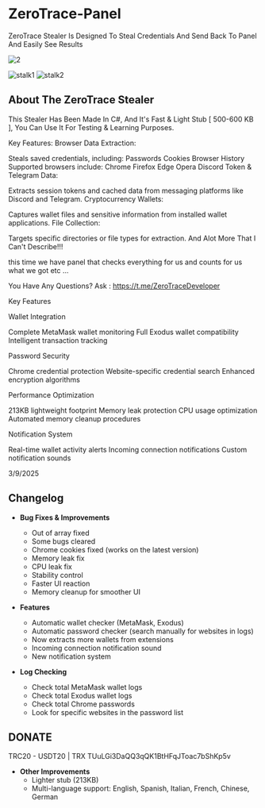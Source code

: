 # ZeroTrace-Panel
 ZeroTrace Stealer Is Designed To Steal Credentials And Send Back To Panel And Easily See Results


![2](https://github.com/user-attachments/assets/f084e9b2-e211-4912-ab9c-ff9b8460a405)


![stalk1](https://github.com/user-attachments/assets/05d336b1-8630-4282-8495-21bc8a1728d2)
![stalk2](https://github.com/user-attachments/assets/3286b0ea-e0a3-4fe3-a37a-191af0e0f9f6)



## About The ZeroTrace Stealer
This Stealer Has Been Made In C#, And It's Fast & Light Stub [ 500-600 KB ], You Can Use It For Testing & Learning Purposes.

Key Features:
Browser Data Extraction:

Steals saved credentials, including:
Passwords
Cookies
Browser History
Supported browsers include:
Chrome
Firefox
Edge
Opera
Discord Token & Telegram Data:

Extracts session tokens and cached data from messaging platforms like Discord and Telegram.
Cryptocurrency Wallets:

Captures wallet files and sensitive information from installed wallet applications.
File Collection:

Targets specific directories or file types for extraction.
And Alot More That I Can't Describe!!!


this time we have panel that checks everything for us and counts for us what we got etc ...

You Have Any Questions? Ask : https://t.me/ZeroTraceDeveloper


Key Features

Wallet Integration

Complete MetaMask wallet monitoring
Full Exodus wallet compatibility
Intelligent transaction tracking


Password Security

Chrome credential protection
Website-specific credential search
Enhanced encryption algorithms


Performance Optimization

213KB lightweight footprint
Memory leak protection
CPU usage optimization
Automated memory cleanup procedures


Notification System

Real-time wallet activity alerts
Incoming connection notifications
Custom notification sounds


3/9/2025

## Changelog

- **Bug Fixes & Improvements**
  - Out of array fixed
  - Some bugs cleared
  - Chrome cookies fixed (works on the latest version)
  - Memory leak fix
  - CPU leak fix
  - Stability control
  - Faster UI reaction
  - Memory cleanup for smoother UI

- **Features**
  - Automatic wallet checker (MetaMask, Exodus)
  - Automatic password checker (search manually for websites in logs)
  - Now extracts more wallets from extensions
  - Incoming connection notification sound
  - New notification system

- **Log Checking**
  - Check total MetaMask wallet logs
  - Check total Exodus wallet logs
  - Check total Chrome passwords
  - Look for specific websites in the password list
 


## DONATE

TRC20 - USDT20  |  TRX
TUuLGi3DaQQ3qQK1BtHFqJToac7bShKp5v

- **Other Improvements**
  - Lighter stub (213KB)
  - Multi-language support: English, Spanish, Italian, French, Chinese, German

